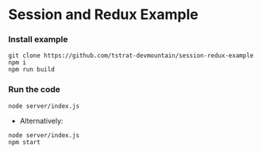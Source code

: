 # Session and Redux Example

### Install example
```
git clone https://github.com/tstrat-devmountain/session-redux-example
npm i
npm run build
```

### Run the code
```
node server/index.js
```
- Alternatively:
```
node server/index.js
npm start
```
